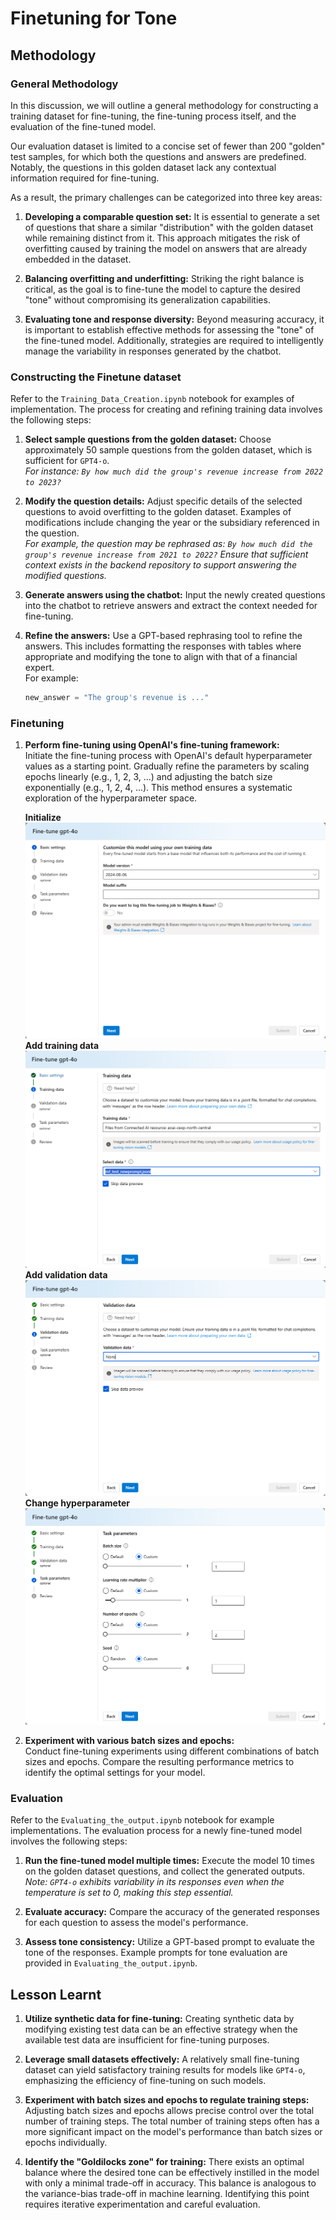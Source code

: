 # Finetuning for Tone

## Methodology

### General Methodology

In this discussion, we will outline a general methodology for constructing a training dataset for fine-tuning, the fine-tuning process itself, and the evaluation of the fine-tuned model.

Our evaluation dataset is limited to a concise set of fewer than 200 "golden" test samples, for which both the questions and answers are predefined. Notably, the questions in this golden dataset lack any contextual information required for fine-tuning.

As a result, the primary challenges can be categorized into three key areas:

1. **Developing a comparable question set:** It is essential to generate a set of questions that share a similar "distribution" with the golden dataset while remaining distinct from it. This approach mitigates the risk of overfitting caused by training the model on answers that are already embedded in the dataset.

2. **Balancing overfitting and underfitting:** Striking the right balance is critical, as the goal is to fine-tune the model to capture the desired "tone" without compromising its generalization capabilities.

3. **Evaluating tone and response diversity:** Beyond measuring accuracy, it is important to establish effective methods for assessing the "tone" of the fine-tuned model. Additionally, strategies are required to intelligently manage the variability in responses generated by the chatbot.

### Constructing the Finetune dataset

Refer to the `Training_Data_Creation.ipynb` notebook for examples of implementation. The process for creating and refining training data involves the following steps:

1. **Select sample questions from the golden dataset:** Choose approximately 50 sample questions from the golden dataset, which is sufficient for `GPT4-o`.  
   *For instance: `By how much did the group's revenue increase from 2022 to 2023?`*

2. **Modify the question details:** Adjust specific details of the selected questions to avoid overfitting to the golden dataset. Examples of modifications include changing the year or the subsidiary referenced in the question.  
   *For example, the question may be rephrased as: `By how much did the group's revenue increase from 2021 to 2022?` Ensure that sufficient context exists in the backend repository to support answering the modified questions.*

3. **Generate answers using the chatbot:** Input the newly created questions into the chatbot to retrieve answers and extract the context needed for fine-tuning.

4. **Refine the answers:** Use a GPT-based rephrasing tool to refine the answers. This includes formatting the responses with tables where appropriate and modifying the tone to align with that of a financial expert.  
   For example:  
   ```python
   new_answer = "The group's revenue is ..."
   ```

### Finetuning

1. **Perform fine-tuning using OpenAI's fine-tuning framework:**  
   Initiate the fine-tuning process with OpenAI's default hyperparameter values as a starting point. Gradually refine the parameters by scaling epochs linearly (e.g., 1, 2, 3, ...) and adjusting the batch size exponentially (e.g., 1, 2, 4, ...). This method ensures a systematic exploration of the hyperparameter space.

   **Initialize**
   ![Initialize](.\Image\Initial_FT.png "Initialize Finetune in Azure AI")
   **Add training data**
   ![Training Data](.\Image\Training_Data.png "Add Training Data")
   **Add validation data**
   ![Validation Data](.\Image\Validation_Data.png "Add Validation Data")
   **Change hyperparameter**
   ![Hyperparameter Data](.\Image\hyperparameter.png "Change hyperparameter")

2. **Experiment with various batch sizes and epochs:**  
   Conduct fine-tuning experiments using different combinations of batch sizes and epochs. Compare the resulting performance metrics to identify the optimal settings for your model.

### Evaluation

Refer to the `Evaluating_the_output.ipynb` notebook for example implementations. The evaluation process for a newly fine-tuned model involves the following steps:

1. **Run the fine-tuned model multiple times:** Execute the model 10 times on the golden dataset questions, and collect the generated outputs.  
   *Note: `GPT4-o` exhibits variability in its responses even when the temperature is set to 0, making this step essential.*

2. **Evaluate accuracy:** Compare the accuracy of the generated responses for each question to assess the model's performance.

3. **Assess tone consistency:** Utilize a GPT-based prompt to evaluate the tone of the responses. Example prompts for tone evaluation are provided in `Evaluating_the_output.ipynb`.

## Lesson Learnt

1. **Utilize synthetic data for fine-tuning:** Creating synthetic data by modifying existing test data can be an effective strategy when the available test data are insufficient for fine-tuning purposes.

2. **Leverage small datasets effectively:** A relatively small fine-tuning dataset can yield satisfactory training results for models like `GPT4-o`, emphasizing the efficiency of fine-tuning on such models.

3. **Experiment with batch sizes and epochs to regulate training steps:** Adjusting batch sizes and epochs allows precise control over the total number of training steps. The total number of training steps often has a more significant impact on the model's performance than batch sizes or epochs individually.

4. **Identify the "Goldilocks zone" for training:** There exists an optimal balance where the desired tone can be effectively instilled in the model with only a minimal trade-off in accuracy. This balance is analogous to the variance-bias trade-off in machine learning. Identifying this point requires iterative experimentation and careful evaluation.

